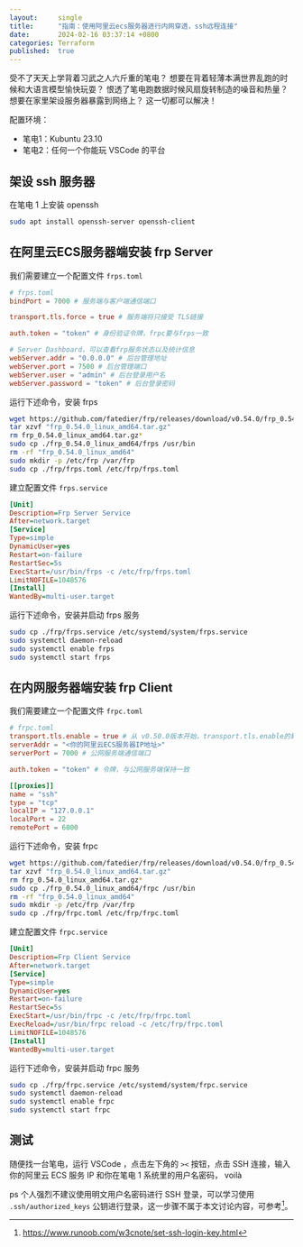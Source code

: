 ```yaml
---
layout:     single
title:      "指南：使用阿里云ecs服务器进行内网穿透，ssh远程连接"
date:       2024-02-16 03:37:14 +0800
categories: Terraform
published:  true
---
```


受不了天天上学背着习武之人六斤重的笔电？
想要在背着轻薄本满世界乱跑的时候和大语言模型愉快玩耍？
恨透了笔电跑数据时候风扇旋转制造的噪音和热量？
想要在家里架设服务器暴露到网络上？
这一切都可以解决！

配置环境：
- 笔电1：Kubuntu 23.10
- 笔电2：任何一个你能玩 VSCode 的平台

## 架设 ssh 服务器

在笔电 1 上安装 openssh

```bash
sudo apt install openssh-server openssh-client
```

## 在阿里云ECS服务器端安装 frp Server

我们需要建立一个配置文件 `frps.toml`

```toml
# frps.toml
bindPort = 7000 # 服务端与客户端通信端口

transport.tls.force = true # 服务端将只接受 TLS链接

auth.token = "token" # 身份验证令牌，frpc要与frps一致

# Server Dashboard，可以查看frp服务状态以及统计信息
webServer.addr = "0.0.0.0" # 后台管理地址
webServer.port = 7500 # 后台管理端口
webServer.user = "admin" # 后台登录用户名
webServer.password = "token" # 后台登录密码
```

运行下述命令，安装 frps

```bash
wget https://github.com/fatedier/frp/releases/download/v0.54.0/frp_0.54.0_linux_amd64.tar.gz
tar xzvf "frp_0.54.0_linux_amd64.tar.gz"
rm frp_0.54.0_linux_amd64.tar.gz*
sudo cp ./frp_0.54.0_linux_amd64/frps /usr/bin
rm -rf "frp_0.54.0_linux_amd64"
sudo mkdir -p /etc/frp /var/frp
sudo cp ./frp/frps.toml /etc/frp/frps.toml
```

建立配置文件 `frps.service`

```ini
[Unit]
Description=Frp Server Service
After=network.target
[Service]
Type=simple
DynamicUser=yes
Restart=on-failure
RestartSec=5s
ExecStart=/usr/bin/frps -c /etc/frp/frps.toml
LimitNOFILE=1048576
[Install]
WantedBy=multi-user.target
```

运行下述命令，安装并启动 frps 服务

```bash
sudo cp ./frp/frps.service /etc/systemd/system/frps.service
sudo systemctl daemon-reload
sudo systemctl enable frps
sudo systemctl start frps
```

## 在内网服务器端安装 frp Client

我们需要建立一个配置文件 `frpc.toml`

```toml
# frpc.toml
transport.tls.enable = true # 从 v0.50.0版本开始，transport.tls.enable的默认值为 true
serverAddr = "<你的阿里云ECS服务器IP地址>"
serverPort = 7000 # 公网服务端通信端口

auth.token = "token" # 令牌，与公网服务端保持一致

[[proxies]]
name = "ssh"
type = "tcp"
localIP = "127.0.0.1"
localPort = 22
remotePort = 6000
```

运行下述命令，安装 frpc

```bash
wget https://github.com/fatedier/frp/releases/download/v0.54.0/frp_0.54.0_linux_amd64.tar.gz
tar xzvf "frp_0.54.0_linux_amd64.tar.gz"
rm frp_0.54.0_linux_amd64.tar.gz*
sudo cp ./frp_0.54.0_linux_amd64/frpc /usr/bin
rm -rf "frp_0.54.0_linux_amd64"
sudo mkdir -p /etc/frp /var/frp
sudo cp ./frp/frpc.toml /etc/frp/frpc.toml
```

建立配置文件 `frpc.service`

```ini
[Unit]
Description=Frp Client Service
After=network.target
[Service]
Type=simple
DynamicUser=yes
Restart=on-failure
RestartSec=5s
ExecStart=/usr/bin/frpc -c /etc/frp/frpc.toml
ExecReload=/usr/bin/frpc reload -c /etc/frp/frpc.toml
LimitNOFILE=1048576
[Install]
WantedBy=multi-user.target
```

运行下述命令，安装并启动 frpc 服务

```bash
sudo cp ./frp/frpc.service /etc/systemd/system/frpc.service
sudo systemctl daemon-reload
sudo systemctl enable frpc
sudo systemctl start frpc
```

## 测试

随便找一台笔电，运行 VSCode ，点击左下角的 `><` 按钮，点击 SSH 连接，输入你的阿里云 ECS 服务 IP 和你在笔电 1 系统里的用户名密码， voilà

ps 个人强烈不建议使用明文用户名密码进行 SSH 登录，可以学习使用 `.ssh/authorized_keys` 公钥进行登录，这一步骤不属于本文讨论内容，可参考[^1]。

[^1]: https://www.runoob.com/w3cnote/set-ssh-login-key.html
